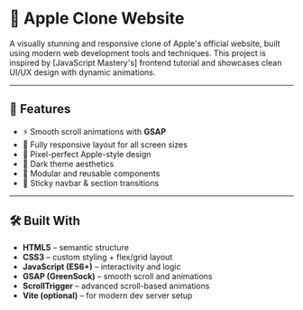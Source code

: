 # 🍎 Apple Clone Website

A visually stunning and responsive clone of Apple's official website, built using modern web development tools and techniques. This project is inspired by [JavaScript Mastery's] frontend tutorial and showcases clean UI/UX design with dynamic animations.

---

## 🚀 Features

- ⚡ Smooth scroll animations with **GSAP**
- 📱 Fully responsive layout for all screen sizes
- 🎨 Pixel-perfect Apple-style design
- 🌙 Dark theme aesthetics
- 🧩 Modular and reusable components
- 🧭 Sticky navbar & section transitions

---

## 🛠️ Built With

- **HTML5** – semantic structure  
- **CSS3** – custom styling + flex/grid layout  
- **JavaScript (ES6+)** – interactivity and logic  
- **GSAP (GreenSock)** – smooth scroll and animations  
- **ScrollTrigger** – advanced scroll-based animations  
- **Vite (optional)** – for modern dev server setup

